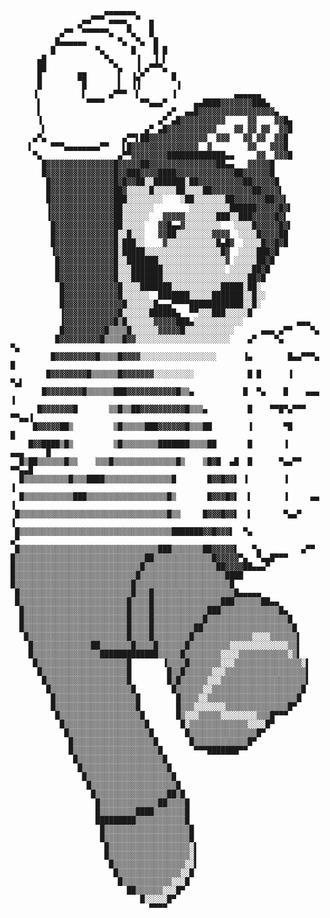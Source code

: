                       ▄▄▄▀▀▀▀▀▀▀▄
                   ▄▀▀    ▀▀▀▀▄    █
               ▄▀▀  ▀▀▀▀▀▀▄   ▀▄   █
              █▄▄▄▄▄▄       ▀▄  ▀▄  █
             █         ▀▄      █    █ █
          ▄█             ▀▄     ▐   ▐ ▌
          ██               ▀▄   ▐ ▄▀▀▀▄
          █        ██       ▌  ▐▄▀      █
          █         █       ▌  ▐▐        ▐
         ▐          ▌     ▄▀▀▀  ▌       ▐             ▄▄▄▄▄▄
          ▌          ▀▀▀▀        ▀▀▄▄▄▀      ▄▄████▓▓▓▓▓▓▓███▄
          ▌                            ▄▀  ▄▄█▓▓▓▓▓▓▓▓▓▓▓▓▓▓▓▓▓▄
          ▐                          ▄▀ ▄█▓▓▓▓▓▓▓▓▓▓     ▓▓    ▓▓█▄
           ▌                      ▄▀ ▄█▓▓▓▓▓▓▓▓▓▓▓    ▓▓ ▓▓ ▓▓  ▓▓█
         ▄▀▄                 ▄▀▀▌██▓▓▓▓▓▓▓▓▓▓▓▓▓  ▓▓▓   ▓▓ ▓▓  ▓▓█
        ▌    ▀▀▀▄▄▄▄▄▄▄▄▀▀   ▌█▓▓▓▓▓▓▓▓▓▓▓▓▓▓▓  ▓        ▓▓   ▓▓▓█
         ▀▄                 ▄▀▀▓▓▓▓▓▓▓▓█████████████▄▄     ▓▓  ▓▓▓█
           █▓▓▓▓▓▓▓▓▓▓▓▓▓▓▓█▓▓▓▓▓██▓▓▓▓▓▓▓▓▓▓▓▓▓▓▓██▄▄   ▓▓▓▓▓█
           █▓▓▓▓▓▓▓▓▓▓▓▓▓▓▓█▓▓███▓▓▓▓████▓▓▓▓▓▓▓▓▓▓▓▓▓██▓▓▓▓▓▓█
            █▓▓▓▓▓▓▓▓▓▓▓▓▓▓█▓█▓▓██░░███████░██▓▓▓▓▓▓▓▓▓▓██▓▓▓▓▓█
            █▓▓▓▓▓▓▓▓▓▓▓▓▓▓██▓░░░░░█░░░░░██░░░░██▓▓▓▓▓▓▓▓▓██▓▓▓▓▌
            █▓▓▓▓▓▓▓▓▓▓▓▓▓▓███░░░░░░░░    ░██░░░░░░░██▓▓▓▓▓▓▓██▓▓▌
            ▐▓▓▓▓▓▓▓▓▓▓▓▓▓▓██░░░░░░░        ░░░░░░░░░██████▓▓▓▓▓█▓▌
            ▐▓▓▓▓▓▓▓▓▓▓▓▓▓▓██░░░░░░   ▓▓▓▓▓░░░░░░░███░░███▓▓▓▓▓█▓▌
             █▓▓▓▓▓▓▓▓▓▓▓▓▓██░░░░░   ▓▓█▄▄▓░░░░░░░░   ░░░░█▓▓▓▓▓█▓▌
             █▓▓▓▓▓▓▓▓▓▓▓▓▓█░░█░░░   ▓▓██░░░░░░░░▓▓▓▓  ░░░░█▓▓▓▓██
             █▓▓▓▓▓▓▓▓▓▓▓▓▓█░███░░    ▓░░░░░░░░░░░█▄█▓  ░░░░█▓▓█▓█
             ▐▓▓▓▓▓▓▓▓▓▓▓▓▓█░█████░░░░░░░░░░░░░░░░░█▓  ░░░░███▓█
              █▓▓▓▓▓▓▓▓▓▓▓▓█░░███████░░░░░░░░░░░░░░░▓ ░░░░░██▓█
              █▓▓▓▓▓▓▓▓▓▓▓▓█░░░███████░░░░░░░░░░░░░░ ░░░░░██▓█
              █▓▓▓▓▓▓▓▓▓▓▓▓█░░░███████░░░░░░░░░░░░░░░░░░░██▓█
               █▓▓▓▓▓▓▓▓▓▓▓▓█░░░░███████░░░░░░░░░░░█████░██░
               █▓▓▓▓▓▓▓▓▓▓▓▓█░░░░░░  ███████░░░░░███████░░█░░
               █▓▓▓▓▓▓▓▓▓▓▓▓▓█░░░░░░█▄▄▄▀▀▀▀████████████░░█░
               ▐▓▓▓▓▓▓▓▓▓▓▓▓█░░░░░░██████▄  ▀▀░░░███░░░░░█
               ▐▓▓▓▓▓▓▓▓▓▓▓█▒█░░░░░░▓▓▓▓▓███▄░░░░░░░░░░░            ▄▄▄
               █▓▓▓▓▓▓▓▓▓█▒▒▒▒█░░░░░░▓▓▓▓▓█░░░░░░░░░░░      ▄▄▄ ▄▀▀    ▀▄
              █▓▓▓▓▓▓▓▓▓█▒▒▒▒█▓▓░░░░░░░░░░░░░░░░░░░░░    ▄▀    ▀▄         ▀▄
             █▓▓▓▓▓▓▓▓▓█▒▒▒▒█▓▓▓▓░░░░░░░░░░░░░░░░░      ▐▄        █▄▄▀▀▀▄  █
            █▓▓▓▓▓▓▓▓█▒▒▒▒▒▒█▓▓▓▓▓▓▓░░░░░░░░░            █ █      ▐         ▀▄▌
           █▓▓▓▓▓▓▓▓█▒▒▒▒▒▒███▓▓▓▓▓▓▓▓▓▓▓█▒▒▄           █  ▀▄    █    ▄▄▄    ▐
          █▓▓▓▓▓▓▓█       ▒▒█▒▒██▓▓▓▓▓▓▓▓▓▓█▒▒▒▄         █    ▀▀█▀▄▀▀▀   ▀▀▄▄▐
         █▓▓▓▓▓██▒         ▒█▒▒▒▒▒███▓▓▓▓▓▓█▒▒▒██        ▐       ▀█             █
        █▓▓████▒█▒         ▒█▒▒▒▒▒▒▒▒███████▒▒▒▒██       █       ▐      ▄▄▄     █
      █▒██▒▒▒▒▒▒█▒▒    ▒▒▒█▒▒▒▒▒▒▒▒▒▒▒▒▒▒█▒    ▒█▓█  ▄█  █      ▀▄▄▀▀    ▀▀▄▄█
      █▒▒▒▒▒▒▒▒▒▒█▒▒▒████▒▒▒▒▒▒▒▒▒▒▒▒▒▒▒█       █▓▓█▓▓▌ ▐        ▐            ▐
      █▒▒▒▒▒▒▒▒▒▒▒███▒▒▒▒▒▒▒▒▒▒▒▒▒▒▒▒▒▒█▒       █▓▓▓█▓▌  ▌       ▐     ▄▄    ▐
     █▒▒▒▒▒▒▒▒▒▒▒▒▒▒▒▒▒▒▒▒▒▒▒▒▒▒▒▒▒▒▒▒▒█▒▒     █▓▓▓█▓▓▌  ▌       ▀▄▄▀      ▐
     █▒▒▒▒▒▒▒▒▒▒▒▒▒▒▒▒▒▒▒▒▒▒▒▒▒▒▒▒▒▒▒▒▒▒███████▓▓█▓▓▓▌  ▀▄               ▄▀
     █▒▒▒▒▒▒▒▒▒▒▒▒▒▒▒▒▒▒▒▒▒▒▒▒▒▒▒▒▒▒▒███▒▒▒▒▒▒▒██▓▓▓▓▓▌   ▀▄         ▄▀▀
    █▒▒▒▒▒▒▒▒▒▒▒▒▒▒▒▒▒▒▒▒▒▒▒▒▒▒▒▒▒██▒▒▒▒▒▒▒▒▒▒▒▒▒█▓▓▓▓▓▀▄  ▀▄▄█▀▀▀
    █▒▒▒▒▒▒▒▒▒▒▒▒▒▒▒▒▒▒▒▒▒▒▒▒▒▒▒▒█▒▒▒▒▒▒▒▒▒▒▒▒▒▒▒▒██▓▓▓▓██▄▄▄▀
    █▒▒▒▒▒▒▒▒▒▒▒▒▒▒▒▒▒▒▒▒▒▒▒▒▒▒▒█▒▒▒▒▒▒▒▒▒▒▒▒▒▒▒▒▒▒▒████
    █▒▒▒▒▒▒▒▒▒▒▒▒▒▒▒▒▒▒▒▒▒▒▒▒▒▒█▒▒▒▒▒▒▒▒▒▒▒▒▒▒▒▒▒▒▒▒▒█
     █▒▒▒▒▒▒▒▒▒▒▒▒▒▒▒▒▒▒▒▒▒▒▒▒▒█▒▒▒█▒▒▒▒▒▒▒▒▒▒▒▒▒▒▒▒▒▒█▄▄▄▄▄
     █▒▒▒▒▒▒▒▒▒▒▒▒▒▒▒▒▒▒▒▒▒▒▒▒█▒▒▒▒█▒▒▒▒▒▒▒▒▒▒▒▒▒▒▒███▒▒▒▒▒▒██▄▄
      █▒▒▒▒▒▒▒▒▒▒▒▒▒▒▒▒▒▒▒▒▒▒▒█▒▒▒▒█▒▒▒▒▒▒▒▒▒▒▒▒███▒▒▒▒▒▒▒▒▒▒▒▒▒█▄
      █▒▒▒▒▒▒▒▒▒▒▒▒▒▒▒▒▒▒▒▒▒▒▒█▒▒▒▒█▒▒▒▒▒▒▒▒▒▒▒█▒▒▒▒▒▒▒▒▒▒▒▒▒▒▒▒▒▒█
      █▒▒▒▒▒▒▒▒▒▒▒▒▒▒▒▒▒▒▒▒▒▒▒█▒▒▒▒█▒▒▒▒▒▒▒▒▒██▒▒▒▒▒▒▒▒▒▒▒▒▒▒▒▒▒▒▒▒█
       █▒▒▒▒▒▒▒▒▒▒▒▒▒▒▒▒▒▒▒▒▒▒█▒▒▒▒█▒▒▒▒▒▒▒▒█▒▒▒▒▒▒▒▒▒▒▒▒▒░░░░▒▒▒▒▒▒▌
        █▒▒▒▒▒▒▒▒▒▒▒▒▒██▒▒▒▒▒▒▒█▒▒▒▒█▒▒▒▒▒▒█▒▒▒▒▒▒▒▒▒░░░░░░░░░░░░░▒▒▌
        █▒▒▒▒▒▒▒▒▒▒▒▒▒▒▒█████████████▒▒▒▒▒█▒▒▒▒▒▒▒▒░░░░▒▒▒▒▒▒▒▒▒▒▒░▒▌
         █▒▒▒▒▒▒▒▒▒▒▒▒▒▒▒▒▒▒▒▒█       ▐▒▒▒▒█▒▒▒▒▒▒▒░░░▒▒▒▒▒▒▒▒▒▒▒▒▒▒▒░▌
          █▒▒▒▒▒▒▒▒▒▒▒▒▒▒▒▒▒▒▒█        █▒▒█▒▒▒▒▒▒░░░▒▒▒▒▒▒▒▒▒▒▒▒▒▒▒▒▒▒▌
           █▒▒▒▒▒▒▒▒▒▒▒▒▒▒▒▒▒▒█        █▒█▒▒▒▒▒▒░░░▒▒▒▒▒▒▒▒▒▒▒▒▒▒▒▒▒▒▒▌
            █▒▒▒▒▒▒▒▒▒▒▒▒▒▒▒▒▒▒█        █▒▒▒▒▒▒░░▒▒▒▒▒▒▒▒▒▒▒▒▒▒▒▒▒▒▒▒█
             █▒▒▒▒▒▒▒▒▒▒▒▒▒▒▒▒▒▒█        █▒▒▒▒░░▒▒▒▒▒▒▒▒▒▒▒▒▒▒▒▒▒▒▒▒█
             █▒▒▒▒▒▒▒▒▒▒▒▒▒▒▒▒▒▒█        █▒▒▒░░░░░░░▒▒▒▒▒▒▒▒▒▒▒▒▒▒█▀
              █▒▒▒▒▒▒▒▒▒▒▒▒▒▒▒▒▒▒█       █▒░░░▒▒▒▒▒░░░░░░░░▒▒▒█▀▀▀
               █▒▒▒▒▒▒▒▒▒▒▒▒▒▒▒▒▒▒█       █░▒▒▒▒▒▒▒▒▒▒▒▒▒░░░░█▀
                █▒▒▒▒▒▒▒▒▒▒▒▒▒▒▒▒▒▒█       █▒▒▒▒▒▒▒▒▒▒▒▒▒▒▒█▀
                 █▒▒▒▒▒▒▒▒▒▒▒▒▒▒▒▒▒▒█       █▒▒▒▒▒▒▒▒▒▒▒▒█▀
                 █▒▒▒▒▒▒▒▒▒▒▒▒▒▒▒▒▒▒▒█       ▀▀▀███████▀▀
                  █▒▒▒▒▒▒▒▒▒▒▒▒▒▒▒▒▒▒▒█
                   █▒▒▒▒▒▒▒▒▒▒▒▒▒▒▒▒▒▒▒█
                    █▒▒▒▒▒▒▒▒▒▒▒▒▒▒▒▒▒▒▒█
                     █▒▒▒▒▒▒▒▒▒▒▒▒▒▒▒▒▒▒▒█
                      █▒▒▒▒▒▒▒▒▒▒▒▒▒▒▒▒██▒█
                       █▒▒▒▒▒▒▒▒▒▒▒▒▒██▒▒▒▒█
                       █▒▒▒▒▒▒▒▒████▒▒▒▒▒▒▒█
                       █████████▒▒▒▒▒▒▒▒▒▒▒█
                        █▒▒▒▒▒▒▒▒▒▒▒▒▒▒▒▒▒▒▒█
                        █▒▒▒▒▒▒▒▒▒▒▒▒▒▒▒▒▒▒▒█
                         █▒▒▒▒▒▒▒▒▒▒▒▒▒▒▒▒▒▒░▌
                         █▒▒▒▒▒▒▒▒▒▒▒▒▒▒▒▒▒▒░▌
                          █▒▒▒▒▒▒▒▒▒▒▒▒▒▒▒▒░░▌
                           █▒▒▒▒▒▒▒▒▒▒▒▒▒▒░░█
                            █▒▒▒▒▒▒▒▒▒▒▒░░░█
                              ██▒▒▒▒▒▒░░░█▀
                                 █░░░░░█▀
                                   ▀▀▀▀

